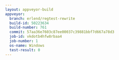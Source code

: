 ```yaml
---
layout: appveyor-build
appveyor:
  branch: erlend/regtest-rewrite
  build-id: 50223634
  build-number: 761
  commit: 57aa36e7603c87ee00037c39881bbf7d667a78d3
  job-id: vkdotb4hfw8rbaa4
  job-number: 1
  os-name: Windows
  test-result: 0
---
```

